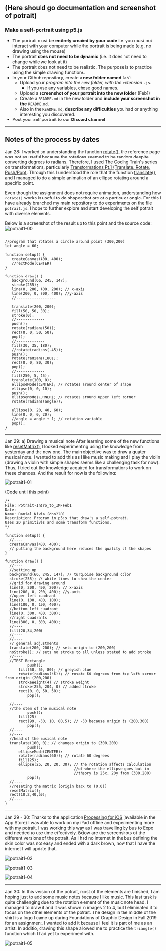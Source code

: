 ## (Here should go documentation and screenshot of potrait)
### Make a self-portrait using p5.js.
- The portrait must be **entirely created by your code** i.e. you must not
	interact with your computer while the portrait is being made (e.g. no
	drawing using the mouse)
- The portrait **does not need to be dynamic** (i.e. it does not need to change
	while we look at it)
- The portrait does not need to be realistic. The purpose is to practice using
	the simple drawing functions.
- In your Github repository, create a **new folder named** `Feb1`
	- Upload your *program into the new folder, with the extension* `.js`.
		- If you use any variables, chose good names.
	- Upload a **screenshot of your portrait into the new folder** (Feb1)
	- Create a `README.md` in the new folder and **include your screenshot in the**
		`README.md`.
	- Also in the `README.md`, **describe any difficulties** you had or anything
		interesting you discovered.
- Post your self portrait to our **Discord channel**

---
**Notes of the process by dates**
---
Jan 28:
I worked on understanding the function [rotate()](https://p5js.org/reference/#/p5/rotate), the reference page was not as useful because the rotations seemed to be random despite converting degrees to radians. Therefore, I used The Coding Train's series on transformations, particularly [Transformations Pt.1 (Translate, Rotate, Push/Pop)](https://www.youtube.com/watch?v=o9sgjuh-CBM). Through this I understood the role that the function [translate()](https://p5js.org/reference/#/p5/translate), and I managed to do a simple animation of an ellipse rotating around a specific point. 

Even though the assignment does not require animation, understanding how `rotate()` works is useful to do shapes that are at a particular angle. For this I have already branched my main repository to do experiments on the file `potrait.js`. I hope to further explore and start developing the self potrait with diverse elements.

Below is a screenshot of the result up to this point and the source code:
![potrait1-00](potrait1-00.jpg)

````

//program that rotates a circle around point (300,200)
let angle = 60;

function setup() {
   createCanvas(400, 400);
   //rectMode(CENTER)
}

function draw() {
   background(66, 245, 147);
   stroke(255);
   line(0, 200, 400, 200); // x-axis
   line(200, 0, 200, 400); //y-axis
   //------------------
   
   translate(200, 200);
   fill(50, 50, 80);
   stroke(0);
   //-------------
   push();
   rotate(radians(50));
   rect(0, 0, 50, 50);
   pop();
   //-------------
   fill(30, 35, 180);
   //rotate(radians(-45));
   push();
   rotate(radians(180));
   rect(0, 0, 80, 30);
   pop();
   //-------------
   fill(250, 5, 45);
   translate(100, 0);
   ellipseMode(CENTER); // rotates around center of shape
   ellipse(0, 0, 10);
   push();
   ellipseMode(CORNER); // rotates around upper left corner
   rotate(radians(angle));
   
   ellipse(0, 20, 40, 60);
   line(0, 0, 0, 20);
   //angle = angle + 1; // rotation variable
   pop();
}
````

--- 
Jan 29:
a) Drawing a musical note
After learning some of the new functions like [resetMatrix()](https://p5js.org/reference/#/p5/resetMatrix), I looked experimenting using the knowledge from yesterday and the new one. The main objective was to draw a quater musical note. I wanted to add this as I like music making and I play the violin (drawing a violin with simple shapes seems like a challenging task for now). Thus, I tried out the knowledge acquired for transformations to work on these changes. And the result for now is the following:

![potrait1-01](potrait1-01.jpg)

(Code until this point)
````
/*
File: Potrait-Intro_to_IM-Feb1
Date: 
Name: Daniel Nivia (dno220)
Description: Program in p5js that draw's a self-potrait. 
Uses 2D primitives and some transform functions.
*/

function setup() {
  //----
  createCanvas(400, 400);
  // putting the background here reduces the quality of the shapes
}

function draw() {
  //----
  //setting up
  background(66, 245, 147); // turquoise background color
  stroke(255); // white lines to show the center
  //grid for drawing around
  line(0, 200, 400, 200); // x-axis
  line(200, 0, 200, 400); //y-axis
  //upper left cuadrant
  line(0, 100, 400, 100);
  line(100, 0, 100, 400);
  //bottom left cuadrant
  line(0, 300, 400, 300);
  //right cuadrants
  line(300, 0, 300, 400);
  //----
  fill(20,34,200)
  //----
  //----
  // general adjustments
  translate(200, 200); // sets origin to (200,200)
  noStroke(); // sets no stroke to all unless stated to add stroke
  //----
  //TEST Rectangle
          push();
      fill(50, 50, 80); // greyish blue
      rotate(radians(45)); // rotate 50 degrees from top left corner from origin (200,200)
      strokeWeight(4) // stroke weight
      stroke(255, 204, 0) // added stroke
      rect(0, 0, 50, 50);
          pop();
  
  //----
  //the stem of the musical note
          push();
      fill(25)
      rect(99, -50, 10, 80,5); // -50 because origin is (200,300)
          pop();
  //----
  //----
  //head of the musical note
  translate(100, 0); // changes origin to (300,200)
          push();
      ellipseMode(CENTER); 
      rotate(radians(60)); // rotate 60 degrees
      fill(25);
      ellipse(25, 20, 20, 30); // the rotation affects calculation
                               //of where the ellipse goes but in
                               //theory is 25x, 20y from (300,200) 
          pop();
  //----
  //reseting the matrix [origin back to (0,0)]
  resetMatrix();
  rect(10,2,40,50);
  //----
}

````
---
Jan 29 - 30:
Thanks to the application [Processing for iOS](https://processing-app.org/) (available in the App Store) I was able to work on my iPad offline and experimenting more with my potrait. I was working this way as I was travelling by bus to Expo and needed to use time effectively. Below are the screenshots of the different versions of the potrait. As I had no internet in the bus defining the skin color was not easy and ended with a dark brown, now that I have the internet I will update that.

![potrait1-02](potrait1-02.jpg)

![potrait1-03](potrait1-03.jpg)

![potrait1-04](potrait1-04.jpg)

---
Jan 30: In this version of the potrait, most of the elements are finished, I am hoping just to add some music notes because I like music. This last task is quite challenging due to the rotation element of the music note head. I managed to draw it and it was shown in images 2 to 4, but I eliminated it to focus on the other elements of the potrait. The design in the middle of the shirt is a logo I came up during Foundations of Graphic Design in Fall 2019 for an assignment. I wanted to add it because I feel it is part of me as an artist. In additio, drawing this shape allowed me to practice the `triangle()` function which I had yet to experiment with.

![potrait1-05]()

